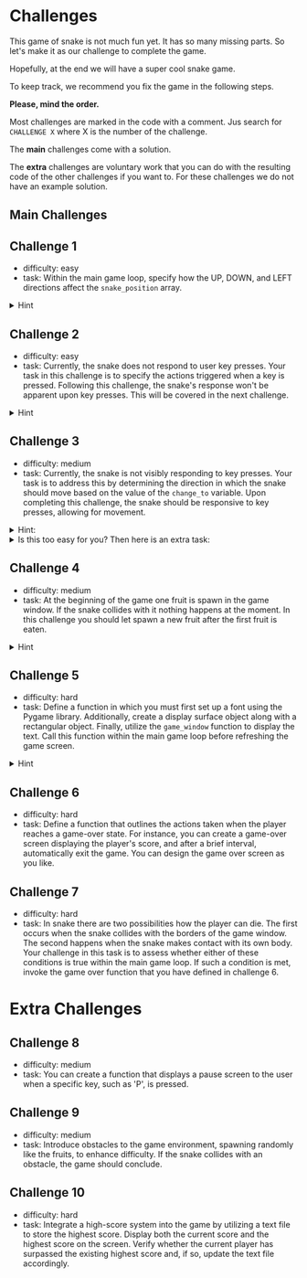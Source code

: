 # Challenges
This game of snake is not much fun yet. It has so many missing parts. 
So let's make it as our challenge to complete the game.

Hopefully, at the end we will have a super cool snake game.

To keep track, we recommend you fix the game in the following steps.

**Please, mind the order.**

Most challenges are marked in the code with a comment.
Jus search for `CHALLENGE X` where X is the number of the challenge.

The **main** challenges come with a solution.

The **extra** challenges are voluntary work that you can do with the resulting code of the other challenges if you want
to.
For these challenges we do not have an example solution.


## Main Challenges

## Challenge 1

- difficulty: easy
- task: Within the main game loop, specify how the UP, DOWN, and LEFT directions affect the `snake_position` array.
<details>
<summary>Hint</summary>
<p>You can use the already defined manipulation for the direction RIGHT as orientation.</p>
</details>

## Challenge 2

- difficulty: easy
- task: Currently, the snake does not respond to user key presses. Your task in this challenge is to specify the actions
triggered when a key is pressed. Following this challenge, the snake's response won't be apparent upon key presses.
This will be covered in the next challenge.
<details>
<summary>Hint</summary>
<p>You have to change the value of the change_to variable and not the value of the direction variable.</p>
</details>


## Challenge 3

- difficulty: medium
- task: Currently, the snake is not visibly responding to key presses. Your task is to address this by determining the 
direction in which the snake should move based on the value of the `change_to` variable. Upon completing this challenge,
the snake should be responsive to key presses, allowing for movement.
<details>
<summary>Hint:</summary>
<p>In Challenge 1, you were expected to establish the value of the `snake_position`, and in Challenge 2, you defined the 
value of the `change_to` variable after a key is pressed. Now, in this challenge, your task is to integrate these two 
components by utilizing the `direction` variable.</p>
</details>
<details>
<summary>Is this too easy for you? Then here is an extra task:</summary>
<p>If two keys pressed simultaneously we do not want snake to move into two directions simultaneously. 
You can define with the help of the value of the direction variable how to achieve that two key presses at the same time
are no problem.</p>
</details>


## Challenge 4

- difficulty: medium
- task: At the beginning of the game one fruit is spawn in the game window. If the snake collides with it nothing
happens at the moment. In this challenge you should let spawn a new fruit after the first fruit is eaten. 

<details>
<summary>Hint</summary>
<p>For this you can use the spawning of the first fruit as inspiration.</p>
</details>


## Challenge 5

- difficulty: hard
- task: Define a function in which you must first set up a font using the Pygame library. 
Additionally, create a display surface object along with a rectangular object. Finally, utilize the `game_window` 
function to display the text. Call this function within the main game loop before refreshing the game screen.

<details>
<summary>Hint</summary>
<p>Google for pygame blit.</p>
</details>

## Challenge 6

- difficulty: hard
- task: Define a function that outlines the actions taken when the player reaches a game-over state. 
For instance, you can create a game-over screen displaying the player's score, and after a brief interval, automatically
exit the game. You can design the game over screen as you like.


## Challenge 7

- difficulty: hard
- task: In snake there are two possibilities how the player can die. The first occurs when the snake collides with the 
borders of the game window. The second happens when the snake makes contact with its own body. Your challenge in this 
task is to assess whether either of these conditions is true within the main game loop. If such a condition is met, 
invoke the game over function that you have defined in challenge 6.

# Extra Challenges

## Challenge 8

- difficulty: medium
- task: You can create a function that displays a pause screen to the user when a specific key, such as 'P', is pressed.

## Challenge 9

- difficulty: medium
- task: Introduce obstacles to the game environment, spawning randomly like the fruits, to enhance difficulty. If the 
snake collides with an obstacle, the game should conclude.

## Challenge 10

- difficulty: hard
- task: Integrate a high-score system into the game by utilizing a text file to store the highest score. Display both 
the current score and the highest score on the screen. Verify whether the current player has surpassed the existing 
highest score and, if so, update the text file accordingly.